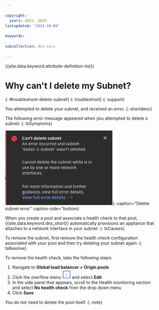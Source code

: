 ```yaml
---

copyright:
  years: 2022, 2024
lastupdated: "2024-10-09"

keywords:

subcollection: dns-svcs

---
```


{{site.data.keyword.attribute-definition-list}}

# Why can't I delete my Subnet?
{: #troubleshoot-delete-subnet}
{: troubleshoot}
{: support}

You attempted to delete your subnet, and received an error.
{: shortdesc}

The following error message appeared when you attempted to delete a subnet:
{: tsSymptoms}

![Delete subnet error](/images/delete-subnet-error.png "Delete subnet error"){: caption="Delete subnet error" caption-side="bottom}

When you create a pool and associate a health check to that pool, {{site.data.keyword.dns_short}} automatically provisions an appliance that attaches to a network interface in your subnet.
{: tsCauses}

To remove the subnet, first remove the health check configuration associated with your pool and then try deleting your subnet again.
{: tsResolve}

To remove the health check, take the following steps:

1. Navigate to **Global load balancer > Origin pools**
1. Click the overflow menu ![overflow menu](/images/overflow-icon.png "overflow menu icon") and select **Edit**
1. In the side panel that appears, scroll to the Health monitoring section and select **No health check** from the drop down menu
1. Click **Save**

You do not need to delete the pool itself.
{: note}
